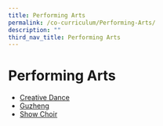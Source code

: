 ```yaml
---
title: Performing Arts
permalink: /co-curriculum/Performing-Arts/
description: ""
third_nav_title: Performing Arts
---
```

# **Performing Arts**

* [Creative Dance](/co-curriculum/performing-arts/creative-dance/)
* [Guzheng](/co-curriculum/Performing-Arts/guzheng/)
* [Show Choir](/co-curriculum/performing-arts/show-choir/)